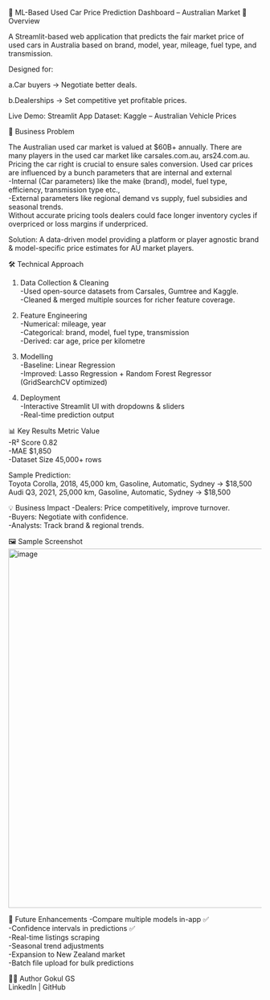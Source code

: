 🚗 ML-Based Used Car Price Prediction Dashboard – Australian Market
📌 Overview

A Streamlit-based web application that predicts the fair market price of used cars in Australia based on brand, model, year, mileage, fuel type, and transmission.<br>

Designed for:

a.Car buyers → Negotiate better deals.

b.Dealerships → Set competitive yet profitable prices.

Live Demo: Streamlit App
Dataset: Kaggle – Australian Vehicle Prices

🎯 Business Problem<br>

The Australian used car market is valued at $60B+ annually. There are many players in the used car market like carsales.com.au, ars24.com.au.<br>
Pricing the car right is crucial to ensure sales conversion. Used car prices are influenced by a bunch parameters that are internal and external<br>
-Internal (Car parameters) like the make (brand), model, fuel type, efficiency, transmission type etc., <br>
-External parameters like regional demand vs supply, fuel subsidies and seasonal trends.<br>
Without accurate pricing tools dealers could face longer inventory cycles if overpriced or loss margins if underpriced.<br>

Solution: A data-driven model providing a platform or player agnostic brand & model-specific price estimates for AU market players.

🛠 Technical Approach
1. Data Collection & Cleaning<br>
-Used open-source datasets from Carsales, Gumtree and Kaggle.<br>
-Cleaned & merged multiple sources for richer feature coverage.<br>

2. Feature Engineering<br>
-Numerical: mileage, year<br>
-Categorical: brand, model, fuel type, transmission<br>
-Derived: car age, price per kilometre<br>

3. Modelling<br>
-Baseline: Linear Regression<br>
-Improved: Lasso Regression + Random Forest Regressor (GridSearchCV optimized)<br>

4. Deployment<br>
-Interactive Streamlit UI with dropdowns & sliders<br>
-Real-time prediction output<br>

📊 Key Results
Metric	Value<br>
-R² Score	0.82<br>
-MAE	$1,850<br>
-Dataset Size	45,000+ rows<br>

Sample Prediction:<br>
Toyota Corolla, 2018, 45,000 km, Gasoline, Automatic, Sydney → $18,500<br>
Audi Q3, 2021, 25,000 km, Gasoline, Automatic, Sydney → $18,500<br>

💡 Business Impact
-Dealers: Price competitively, improve turnover.<br>
-Buyers: Negotiate with confidence.<br>
-Analysts: Track brand & regional trends.<br>

🖼 Sample Screenshot
<img width="522" height="715" alt="image" src="https://github.com/user-attachments/assets/d80de2ab-d77d-44f5-ad71-2fd5d9474767" />

🚀 Future Enhancements
-Compare multiple models in-app ✅<br>
-Confidence intervals in predictions ✅<br>
-Real-time listings scraping<br>
-Seasonal trend adjustments<br>
-Expansion to New Zealand market<br>
-Batch file upload for bulk predictions<br>

👨‍💻 Author Gokul GS<br>
LinkedIn | GitHub
